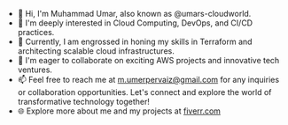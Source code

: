 - 👋 Hi, I'm Muhammad Umar, also known as @umars-cloudworld.  
- 👀 I'm deeply interested in Cloud Computing, DevOps, and CI/CD practices.  
- 🌱 Currently, I am engrossed in honing my skills in Terraform and architecting scalable cloud infrastructures.  
- 💞️ I'm eager to collaborate on exciting AWS projects and innovative tech ventures.  
- 📫 Feel free to reach me at m.umerpervaiz@gmail.com for any inquiries or collaboration opportunities. Let's connect and explore the world of transformative technology together!  
- 🌐 Explore more about me and my projects at [fiverr.com](https://www.fiverr.com/cloud_guru07)
